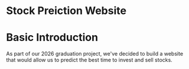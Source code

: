 # Stock Preiction Website

# Basic Introduction
As part of our 2026 graduation project, we've decided to build a website that would allow us to predict the best time to invest and sell stocks.
